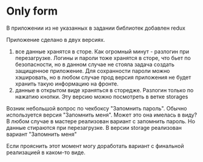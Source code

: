 # Only form

В приложении из не указанных в задании библиотек добавлен redux

Приложение сделано в двух версиях. 
1) все данные хранятся в сторе. Как огромный минут - разлогин при перезагрузке. Логины и пароли тоже хранятся в сторе, что бьет по безопасности, но в данном случае не стояла задача создать защищенное приложение. Для сохранности пароли можно хэшировать, но в любом случае прод версия приложения не будет хранить такую информацию на фронте.
2) данные в открытом виде храняться в сторедже. Разлогин только по нажатию кнопки. Эту версию можно посмотреть в ветке storages

Возник небольшой вопрос по чекбоксу "Запомнить пароль". Обычно используется версия "Запомнить меня". Может это она имелась в виду? В любом случае в мастере реализован вариант с запомнить пароль. Но данные стираются при перезагрузке. В версии storage реализован вариант "Запомнить меня"

Если прояснить этот момент могу доработать вариант с финальной реализацией в каком-то виде. 

